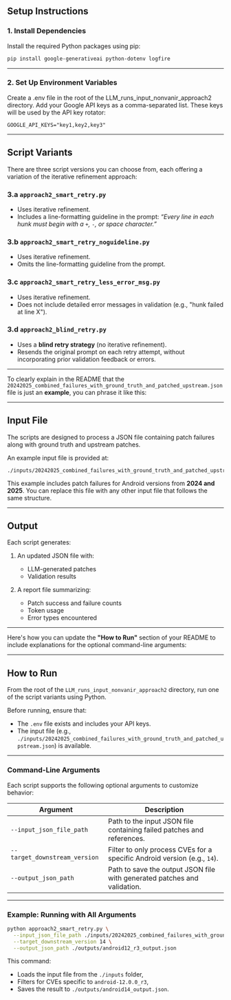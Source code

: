 ## Setup Instructions

### 1. Install Dependencies

Install the required Python packages using pip:

```bash
pip install google-generativeai python-dotenv logfire
```

---

### 2. Set Up Environment Variables

Create a .env file in the root of the LLM_runs_input_nonvanir_approach2 directory. Add your Google API keys as a comma-separated list. These keys will be used by the API key rotator:

```env
GOOGLE_API_KEYS="key1,key2,key3"
```

---

## Script Variants

There are three script versions you can choose from, each offering a variation of the iterative refinement approach:

### 3.a `approach2_smart_retry.py`

* Uses iterative refinement.
* Includes a line-formatting guideline in the prompt:
  *“Every line in each hunk must begin with a `+`, `-`, or space character.”*

### 3.b `approach2_smart_retry_noguideline.py`

* Uses iterative refinement.
* Omits the line-formatting guideline from the prompt.

### 3.c `approach2_smart_retry_less_error_msg.py`

* Uses iterative refinement.
* Does not include detailed error messages in validation (e.g., "hunk failed at line X").

### 3.d `approach2_blind_retry.py`

* Uses a **blind retry strategy** (no iterative refinement).
* Resends the original prompt on each retry attempt, without incorporating prior validation feedback or errors.

---

To clearly explain in the README that the `20242025_combined_failures_with_ground_truth_and_patched_upstream.json` file is just an **example**, you can phrase it like this:

---

## Input File

The scripts are designed to process a JSON file containing patch failures along with ground truth and upstream patches.

An example input file is provided at:

```
./inputs/20242025_combined_failures_with_ground_truth_and_patched_upstream.json
```

This example includes patch failures for Android versions from **2024 and 2025**. You can replace this file with any other input file that follows the same structure.

---

## Output

Each script generates:

1. An updated JSON file with:

   * LLM-generated patches
   * Validation results
2. A report file summarizing:

   * Patch success and failure counts
   * Token usage
   * Error types encountered

---
Here's how you can update the **"How to Run"** section of your README to include explanations for the optional command-line arguments:

---

## How to Run

From the root of the `LLM_runs_input_nonvanir_approach2` directory, run one of the script variants using Python. 

Before running, ensure that:

* The `.env` file exists and includes your API keys.
* The input file (e.g., `./inputs/20242025_combined_failures_with_ground_truth_and_patched_upstream.json`) is available.

---

### Command-Line Arguments

Each script supports the following optional arguments to customize behavior:

| Argument                      | Description                                                                             |
| ----------------------------- | --------------------------------------------------------------------------------------- |
| `--input_json_file_path`      | Path to the input JSON file containing failed patches and references.                   |
| `--target_downstream_version` | Filter to only process CVEs for a specific Android version (e.g., `14`). |
| `--output_json_path`          | Path to save the output JSON file with generated patches and validation.                |

---

### Example: Running with All Arguments

```bash
python approach2_smart_retry.py \
  --input_json_file_path ./inputs/20242025_combined_failures_with_ground_truth_and_patched_upstream.json \
  --target_downstream_version 14 \
  --output_json_path ./outputs/android12_r3_output.json
```

This command:

* Loads the input file from the `./inputs` folder,
* Filters for CVEs specific to `android-12.0.0_r3`,
* Saves the result to `./outputs/android14_output.json`.